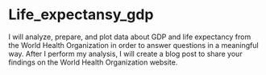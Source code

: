 # Life_expectansy_gdp
I will analyze, prepare, and plot data about GDP and life expectancy from the World Health Organization in order to answer questions in a meaningful way. After I perform my analysis, I will create a blog post to share your findings on the World Health Organization website.
